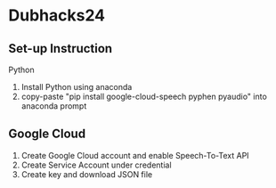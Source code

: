 # Dubhacks24
## Set-up Instruction
Python
1. Install Python using anaconda
2. copy-paste "pip install google-cloud-speech pyphen pyaudio" into anaconda prompt
## Google Cloud
1. Create Google Cloud account and enable Speech-To-Text API
2. Create Service Account under credential
3. Create key and download JSON file
